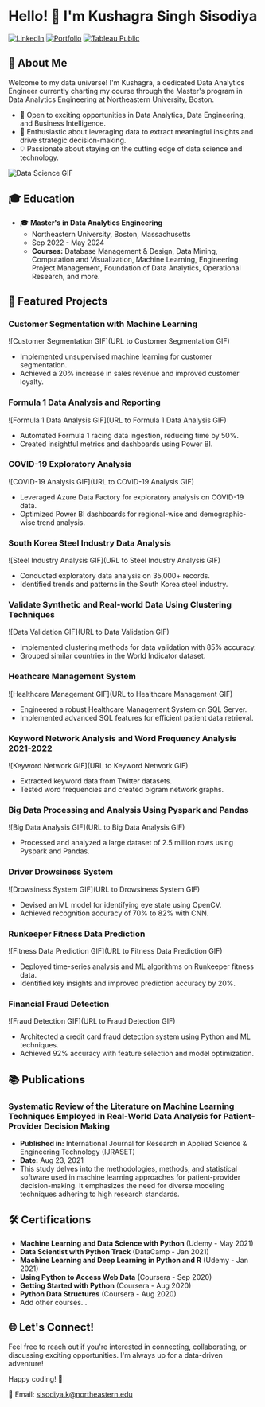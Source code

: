 # Hello! 👋 I'm Kushagra Singh Sisodiya

[![LinkedIn](https://img.shields.io/badge/LinkedIn-Connect-blue)](https://www.linkedin.com/in/kushagra-singh-sisodiya/)
[![Portfolio](https://img.shields.io/badge/Portfolio-View-brightgreen)](https://www.datascienceportfol.io/kushagrasisodiya)
[![Tableau Public](https://img.shields.io/badge/Tableau%20Public-View-blue)](https://public.tableau.com/app/profile/kushagra.singh.sisodiya/vizzes)

## 🚀 About Me

Welcome to my data universe! I'm Kushagra, a dedicated Data Analytics Engineer currently charting my course through the Master's program in Data Analytics Engineering at Northeastern University, Boston.

- 🔭 Open to exciting opportunities in Data Analytics, Data Engineering, and Business Intelligence.
- 🌱 Enthusiastic about leveraging data to extract meaningful insights and drive strategic decision-making.
- 💡 Passionate about staying on the cutting edge of data science and technology.

![Data Science GIF]([https://www.google.com/imgres?imgurl=https%3A%2F%2Fcdnl.iconscout.com%2Flottie%2Fpremium%2Fthumb%2Fdata-science-system-8241500-6590107.gif&tbnid=_nRFs6VGpxi4mM&vet=12ahUKEwjhiZ_Ew4OEAxW4JGIAHR2tCjMQMyhCegUIARC9Ag..i&imgrefurl=https%3A%2F%2Ficonscout.com%2Flottie-animations%2Finfographic-science&docid=r_yg-bnvCXu-kM&w=274&h=274&q=data%20science%20gif&ved=2ahUKEwjhiZ_Ew4OEAxW4JGIAHR2tCjMQMyhCegUIARC9Ag](https://www.google.com/imgres?imgurl=https%3A%2F%2Fimages.squarespace-cdn.com%2Fcontent%2Fv1%2F5769fc401b631bab1addb2ab%2F1541580611624-TE64QGKRJG8SWAIUS7NS%2Fke17ZwdGBToddI8pDm48kPoswlzjSVMM-SxOp7CV59BZw-zPPgdn4jUwVcJE1ZvWQUxwkmyExglNqGp0IvTJZamWLI2zvYWH8K3-s_4yszcp2ryTI0HqTOaaUohrI8PI6FXy8c9PWtBlqAVlUS5izpdcIXDZqDYvprRqZ29Pw0o%2Fcoding-freak.gif&tbnid=dbrfb5dvHO4gVM&vet=12ahUKEwjdkMTlw4OEAxVjOlkFHUcYDSIQMygAegQIARBN..i&imgrefurl=https%3A%2F%2Fgithub.com%2Frudrabarad%2FGifs&docid=CJdgcKdcN0j58M&w=800&h=600&q=coding%20gip%20for%20github&ved=2ahUKEwjdkMTlw4OEAxVjOlkFHUcYDSIQMygAegQIARBN))

## 🎓 Education

- 🎓 **Master's in Data Analytics Engineering**
  - Northeastern University, Boston, Massachusetts
  - Sep 2022 - May 2024
  - **Courses:** Database Management & Design, Data Mining, Computation and Visualization, Machine Learning, Engineering Project Management, Foundation of Data Analytics, Operational Research, and more.

## 🚀 Featured Projects

### Customer Segmentation with Machine Learning
![Customer Segmentation GIF](URL to Customer Segmentation GIF)
- Implemented unsupervised machine learning for customer segmentation.
- Achieved a 20% increase in sales revenue and improved customer loyalty.

### Formula 1 Data Analysis and Reporting
![Formula 1 Data Analysis GIF](URL to Formula 1 Data Analysis GIF)
- Automated Formula 1 racing data ingestion, reducing time by 50%.
- Created insightful metrics and dashboards using Power BI.

### COVID-19 Exploratory Analysis
![COVID-19 Analysis GIF](URL to COVID-19 Analysis GIF)
- Leveraged Azure Data Factory for exploratory analysis on COVID-19 data.
- Optimized Power BI dashboards for regional-wise and demographic-wise trend analysis.

### South Korea Steel Industry Data Analysis
![Steel Industry Analysis GIF](URL to Steel Industry Analysis GIF)
- Conducted exploratory data analysis on 35,000+ records.
- Identified trends and patterns in the South Korea steel industry.

### Validate Synthetic and Real-world Data Using Clustering Techniques
![Data Validation GIF](URL to Data Validation GIF)
- Implemented clustering methods for data validation with 85% accuracy.
- Grouped similar countries in the World Indicator dataset.

### Heathcare Management System
![Healthcare Management GIF](URL to Healthcare Management GIF)
- Engineered a robust Healthcare Management System on SQL Server.
- Implemented advanced SQL features for efficient patient data retrieval.

### Keyword Network Analysis and Word Frequency Analysis 2021-2022
![Keyword Network GIF](URL to Keyword Network GIF)
- Extracted keyword data from Twitter datasets.
- Tested word frequencies and created bigram network graphs.

### Big Data Processing and Analysis Using Pyspark and Pandas
![Big Data Analysis GIF](URL to Big Data Analysis GIF)
- Processed and analyzed a large dataset of 2.5 million rows using Pyspark and Pandas.

### Driver Drowsiness System
![Drowsiness System GIF](URL to Drowsiness System GIF)
- Devised an ML model for identifying eye state using OpenCV.
- Achieved recognition accuracy of 70% to 82% with CNN.

### Runkeeper Fitness Data Prediction
![Fitness Data Prediction GIF](URL to Fitness Data Prediction GIF)
- Deployed time-series analysis and ML algorithms on Runkeeper fitness data.
- Identified key insights and improved prediction accuracy by 20%.

### Financial Fraud Detection
![Fraud Detection GIF](URL to Fraud Detection GIF)
- Architected a credit card fraud detection system using Python and ML techniques.
- Achieved 92% accuracy with feature selection and model optimization.

## 📚 Publications

### Systematic Review of the Literature on Machine Learning Techniques Employed in Real-World Data Analysis for Patient-Provider Decision Making
- **Published in:** International Journal for Research in Applied Science & Engineering Technology (IJRASET)
- **Date:** Aug 23, 2021
- This study delves into the methodologies, methods, and statistical software used in machine learning approaches for patient-provider decision-making. It emphasizes the need for diverse modeling techniques adhering to high research standards.

## 🛠️ Certifications

- **Machine Learning and Data Science with Python** (Udemy - May 2021)
- **Data Scientist with Python Track** (DataCamp - Jan 2021)
- **Machine Learning and Deep Learning in Python and R** (Udemy - Jan 2021)
- **Using Python to Access Web Data** (Coursera - Sep 2020)
- **Getting Started with Python** (Coursera - Aug 2020)
- **Python Data Structures** (Coursera - Aug 2020)
- Add other courses...

## 🌐 Let's Connect!

Feel free to reach out if you're interested in connecting, collaborating, or discussing exciting opportunities. I'm always up for a data-driven adventure!

Happy coding! 🚀

📧 Email: sisodiya.k@northeastern.edu

